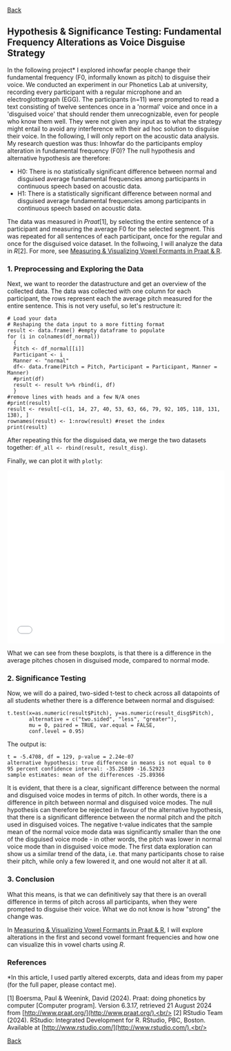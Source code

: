 [Back](https://ycvogt.github.io/my_portfolio/)

##  Hypothesis & Significance Testing: Fundamental Frequency Alterations as Voice Disguise Strategy

In the following project* I explored inhowfar people change their fundamental frequency (F0, informally known as pitch) to disguise their voice. We conducted an experiment in our Phonetics Lab at university, recording every participant with a regular microphone and an electroglottograph (EGG). The participants (n=11) were prompted to read a text consisting of twelve sentences once in a 'normal' voice and once in a 'disguised voice' that should render them unrecognizable, even for people who know them well. They were not given any input as to what the strategy might entail to avoid any interference with their ad hoc solution to disguise their voice. In the following, I will only report on the acoustic data analysis. My research question was thus: Inhowfar do the participants employ alteration in fundamental frequency (F0)? The null hypothesis and alternative hypothesis are therefore:
* H0: There is no statistically significant difference between normal and disguised average fundamental frequencies among participants in continuous speech based on acoustic data.
* H1: There is a statistically significant difference between normal and disguised average fundamental frequencies among participants in continuous speech based on acoustic data.

The data was measured in _Praat_[1], by selecting the entire sentence of a participant and measuring the average F0 for the selected segment. This was repeated for all sentences of each participant, once for the regular and once for the disguised voice dataset. In the follwoing, I will analyze the data in _R_[2]. For more, see [Measuring & Visualizing Vowel Formants in Praat & R](/my_portfolio/posts/praat_vowels2_2.html).

### 1. Preprocessing and Exploring the Data
Next, we want to reorder the datastructure and get an overview of the collected data. The data was collected with one column for each participant, the rows represent each the average pitch measured for the entire sentence. This is not very useful, so let's restructure it:

```
# Load your data
# Reshaping the data input to a more fitting format 
result <- data.frame() #empty dataframe to populate
for (i in colnames(df_normal))
  {
  Pitch <- df_normal[[i]]
  Participant <- i
  Manner <- "normal"
  df<- data.frame(Pitch = Pitch, Participant = Participant, Manner = Manner)
  #print(df)
  result <- result %>% rbind(i, df)
  }
#remove lines with heads and a few N/A ones
#print(result)
result <- result[-c(1, 14, 27, 40, 53, 63, 66, 79, 92, 105, 118, 131, 138), ]
rownames(result) <- 1:nrow(result) #reset the index
print(result)
```
After repeating this for the disguised data, we merge the two datasets together: ```df_all <- rbind(result, result_disg)```.

Finally, we can plot it with ```plotly```:

<iframe src="images/praat/pitch.html" width="100%" height="400px" style="border:none;"></iframe><br/>


What we can see from these boxplots, is that there is a difference in the average pitches chosen in disguised mode, compared to normal mode.

### 2. Significance Testing

Now, we will do a paired, two-sided t-test to check across all datapoints of all students whether there is a difference between normal and disguised:
```
t.test(x=as.numeric(result$Pitch), y=as.numeric(result_disg$Pitch),
       alternative = c("two.sided", "less", "greater"),
       mu = 0, paired = TRUE, var.equal = FALSE,
       conf.level = 0.95)
```

The output is:
```
t = -5.4708, df = 129, p-value = 2.24e-07
alternative hypothesis: true difference in means is not equal to 0
95 percent confidence interval: -35.25809 -16.52923
sample estimates: mean of the differences -25.89366
```

It is evident, that there is a clear, significant difference between the normal and disguised voice modes in terms of pitch. In other words, there is a difference in pitch between normal and disguised voice modes. The null hypothesis can therefore be rejected in favour of the alternative hypothesis, that there is a significant difference between the normal pitch and the pitch used in disguised voices. The negative t-value indicates that the sample mean of the normal voice mode data was significantly smaller than the one of the disguised voice mode - in other words, the pitch was lower in normal voice mode than in disguised voice mode. The first data exploration can show us a similar trend of the data, i.e. that many participants chose to raise their pitch, while only a few lowered it, and one would not alter it at all. 

### 3. Conclusion
What this means, is that we can definitively say that there is an overall difference in terms of pitch across all participants, when they were prompted to disguise their voice. What we do not know is how "strong" the change was. 

In [Measuring & Visualizing Vowel Formants in Praat & R](/my_portfolio/posts/praat_vowels2_2.html), I will explore alterations in the first and second vowel formant frequencies and how one can visualize this in vowel charts using _R_. 

### References
*In this article, I used partly altered excerpts, data and ideas from my paper (for the full paper, please contact me).

[1] Boersma, Paul & Weenink, David (2024). Praat: doing phonetics by computer [Computer program]. Version 6.3.17, retrieved 21 August 2024 from [http://www.praat.org/](http://www.praat.org/).<br/>
[2] RStudio Team (2024). RStudio: Integrated Development for R. RStudio, PBC, Boston. Available at [http://www.rstudio.com/](http://www.rstudio.com/).<br/>

[Back](https://ycvogt.github.io/my_portfolio/)
